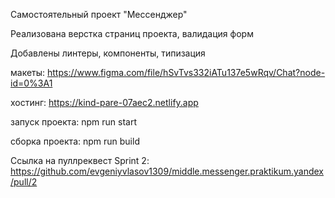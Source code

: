 Самостоятельный проект "Мессенджер"

Реализована верстка страниц проекта, валидация форм

Добавлены линтеры, компоненты, типизация

макеты: https://www.figma.com/file/hSvTvs332iATu137e5wRqv/Chat?node-id=0%3A1

хостинг: https://kind-pare-07aec2.netlify.app

запуск проекта:
npm run start

сборка проекта:
npm run build

Ссылка на пуллреквест Sprint 2: https://github.com/evgeniyvlasov1309/middle.messenger.praktikum.yandex/pull/2
